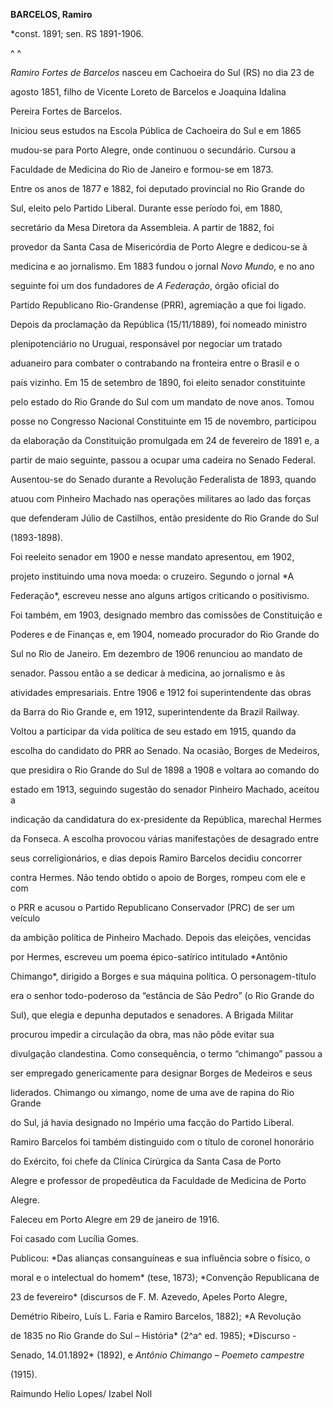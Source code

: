 **BARCELOS, Ramiro**



\*const. 1891; sen. RS 1891-1906.



^ ^



*Ramiro Fortes de Barcelos* nasceu em Cachoeira do Sul (RS) no dia 23 de

agosto 1851, filho de Vicente Loreto de Barcelos e Joaquina Idalina

Pereira Fortes de Barcelos.



Iniciou seus estudos na Escola Pública de Cachoeira do Sul e em 1865

mudou-se para Porto Alegre, onde continuou o secundário. Cursou a

Faculdade de Medicina do Rio de Janeiro e formou-se em 1873.



Entre os anos de 1877 e 1882, foi deputado provincial no Rio Grande do

Sul, eleito pelo Partido Liberal. Durante esse período foi, em 1880,

secretário da Mesa Diretora da Assembleia. A partir de 1882, foi

provedor da Santa Casa de Misericórdia de Porto Alegre e dedicou-se à

medicina e ao jornalismo. Em 1883 fundou o jornal *Novo Mundo*, e no ano

seguinte foi um dos fundadores de *A Federação*, órgão oficial do

Partido Republicano Rio-Grandense (PRR), agremiação a que foi ligado.



Depois da proclamação da República (15/11/1889), foi nomeado ministro

plenipotenciário no Uruguai, responsável por negociar um tratado

aduaneiro para combater o contrabando na fronteira entre o Brasil e o

país vizinho. Em 15 de setembro de 1890, foi eleito senador constituinte

pelo estado do Rio Grande do Sul com um mandato de nove anos. Tomou

posse no Congresso Nacional Constituinte em 15 de novembro, participou

da elaboração da Constituição promulgada em 24 de fevereiro de 1891 e, a

partir de maio seguinte, passou a ocupar uma cadeira no Senado Federal.

Ausentou-se do Senado durante a Revolução Federalista de 1893, quando

atuou com Pinheiro Machado nas operações militares ao lado das forças

que defenderam Júlio de Castilhos, então presidente do Rio Grande do Sul

(1893-1898).



Foi reeleito senador em 1900 e nesse mandato apresentou, em 1902,

projeto instituindo uma nova moeda: o cruzeiro. Segundo o jornal *A

Federação*, escreveu nesse ano alguns artigos criticando o positivismo.

Foi também, em 1903, designado membro das comissões de Constituição e

Poderes e de Finanças e, em 1904, nomeado procurador do Rio Grande do

Sul no Rio de Janeiro. Em dezembro de 1906 renunciou ao mandato de

senador. Passou então a se dedicar à medicina, ao jornalismo e às

atividades empresariais. Entre 1906 e 1912 foi superintendente das obras

da Barra do Rio Grande e, em 1912, superintendente da Brazil Railway.



Voltou a participar da vida política de seu estado em 1915, quando da

escolha do candidato do PRR ao Senado. Na ocasião, Borges de Medeiros,

que presidira o Rio Grande do Sul de 1898 a 1908 e voltara ao comando do

estado em 1913, seguindo sugestão do senador Pinheiro Machado, aceitou a

indicação da candidatura do ex-presidente da República, marechal Hermes

da Fonseca. A escolha provocou várias manifestações de desagrado entre

seus correligionários, e dias depois Ramiro Barcelos decidiu concorrer

contra Hermes. Não tendo obtido o apoio de Borges, rompeu com ele e com

o PRR e acusou o Partido Republicano Conservador (PRC) de ser um veículo

da ambição política de Pinheiro Machado. Depois das eleições, vencidas

por Hermes, escreveu um poema épico-satírico intitulado *Antônio

Chimango*, dirigido a Borges e sua máquina política. O personagem-título

era o senhor todo-poderoso da “estância de São Pedro” (o Rio Grande do

Sul), que elegia e depunha deputados e senadores. A Brigada Militar

procurou impedir a circulação da obra, mas não pôde evitar sua

divulgação clandestina. Como consequência, o termo “chimango” passou a

ser empregado genericamente para designar Borges de Medeiros e seus

liderados. Chimango ou ximango, nome de uma ave de rapina do Rio Grande

do Sul, já havia designado no Império uma facção do Partido Liberal.



Ramiro Barcelos foi também distinguido com o título de coronel honorário

do Exército, foi chefe da Clínica Cirúrgica da Santa Casa de Porto

Alegre e professor de propedêutica da Faculdade de Medicina de Porto

Alegre.



Faleceu em Porto Alegre em 29 de janeiro de 1916.



Foi casado com Lucília Gomes.



Publicou: *Das alianças consanguíneas e sua influência sobre o físico, o

moral e o intelectual do homem* (tese, 1873); *Convenção Republicana de

23 de fevereiro* (discursos de F. M. Azevedo, Apeles Porto Alegre,

Demétrio Ribeiro, Luís L. Faria e Ramiro Barcelos, 1882); *A Revolução

de 1835 no Rio Grande do Sul – História* (2^a^ ed. 1985); *Discurso -

Senado, 14.01.1892* (1892), e *Antônio Chimango – Poemeto campestre*

(1915).



Raimundo Helio Lopes/ Izabel Noll



